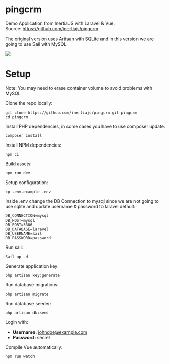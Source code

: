 # pingcrm
Demo Application from InertiaJS with Laravel &amp; Vue.   
Source: https://github.com/inertiajs/pingcrm    

The original version uses Artisan with SQLite and in this version we are going to use Sail with MySQL.    

![](https://raw.githubusercontent.com/inertiajs/pingcrm/master/screenshot.png)

# Setup   
Note: You may need to erase container volume to avoid problems with MySQL

Clone the repo locally:   
```
git clone https://github.com/inertiajs/pingcrm.git pingcrm
cd pingcrm
```

Install PHP dependencies, in some cases you have to use composer update:
```
composer install
```

Install NPM dependencies:
```
npm ci
```

Build assets:
```
npm run dev
```

Setup configuration:
```
cp .env.example .env
```

Inside .env change the DB Connection to mysql since we are not going to use sqlite and update username & password to laravel default:
```
DB_CONNECTION=mysql
DB_HOST=mysql
DB_PORT=3306
DB_DATABASE=laravel
DB_USERNAME=sail
DB_PASSWORD=password
```

Run sail:
```
Sail up -d
```

Generate application key:
```
php artisan key:generate
```

Run database migrations:
```
php artisan migrate
```

Run database seeder:
```
php artisan db:seed
```

Login with:   

- **Username:** johndoe@example.com   
- **Password:** secret    

Compile Vue automatically:
```
npm run watch
```
